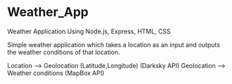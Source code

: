 # Weather_App

Weather Application Using Node.js, Express, HTML, CSS

Simple weather application which takes a location as an input and outputs the weather conditions of that location.

Location    --> Geolocation (Latitude,Longitude) (Darksky API)
Geolocation --> Weather conditions               (MapBox  API) 
